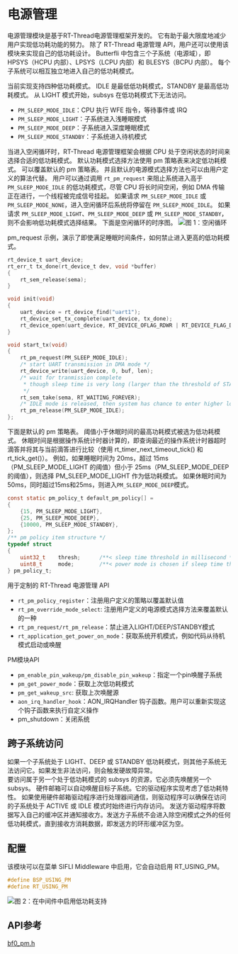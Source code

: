 # 电源管理

电源管理模块是基于RT-Thread电源管理框架开发的。 它有助于最大限度地减少用户实现低功耗功能的努力。 
除了 RT-Thread 电源管理 API，用户还可以使用该模块来实现自己的低功耗设计。 
Butterfli 中包含三个子系统（电源域），即 HPSYS（HCPU 内部）、LPSYS（LCPU 内部）和 BLESYS（BCPU 内部）。 每个子系统可以相互独立地进入自己的低功耗模式。

当前实现支持四种低功耗模式。 IDLE 是最低低功耗模式，STANDBY 是最高低功耗模式。 从 LIGHT 模式开始，subsys 在低功耗模式下无法访问。
- `PM_SLEEP_MODE_IDLE`：CPU 执行 WFE 指令，等待事件或 IRQ
- `PM_SLEEP_MODE_LIGHT`：子系统进入浅睡眠模式
- `PM_SLEEP_MODE_DEEP`：子系统进入深度睡眠模式
- `PM_SLEEP_MODE_STANDBY`：子系统进入待机模式

当进入空闲循环时，RT-Thread 电源管理框架会根据 CPU 处于空闲状态的时间来选择合适的低功耗模式。 
默认功耗模式选择方法使用 pm 策略表来决定低功耗模式。 可以覆盖默认的 pm 策略表。 并且默认的电源模式选择方法也可以由用户定义的算法代替。 
用户可以通过调用 `rt_pm_request` 来阻止系统进入高于 `PM_SLEEP_MODE_IDLE` 的低功耗模式，尽管 CPU 将长时间空闲，例如 DMA 传输正在进行，一个线程被完成信号挂起。 
如果请求 `PM_SLEEP_MODE_IDLE` 或 `PM_SLEEP_MODE_NONE`，进入空闲循环后系统将停留在 `PM_SLEEP_MODE_IDLE`。 如果请求 `PM_SLEEP_MODE_LIGHT`、`PM_SLEEP_MODE_DEEP` 或 `PM_SLEEP_MODE_STANDBY`，则不会影响低功耗模式选择结果。 
下面是空闲循环的时序图。
![图 1：空闲循环](../../assets/idle_loop.png)

pm_request 示例，演示了即使满足睡眠时间条件，如何禁止进入更高的低功耗模式。
```c
rt_device_t uart_device;
rt_err_t tx_done(rt_device_t dev, void *buffer)
{
    rt_sem_release(sema);
}

void init(void)
{
    uart_device = rt_device_find("uart1");
    rt_device_set_tx_complete(uart_device, tx_done);
    rt_device_open(uart_device, RT_DEVICE_OFLAG_RDWR | RT_DEVICE_FLAG_DMA_TX | RT_DEVICE_FLAG_DMA_RX);
}

void start_tx(void)
{
    rt_pm_request(PM_SLEEP_MODE_IDLE);
    /* start UART transmission in DMA mode */
    rt_device_write(uart_device, 0, buf, len);
    /* wait for tranmission complete 
     * though sleep time is very long (larger than the threshold of STANDBY mode), system will stay in IDLE mode 
     */
    rt_sem_take(sema, RT_WAITING_FOREVER);
    /* IDLE mode is released, then system has chance to enter higher low power mode */
    rt_pm_release(PM_SLEP_MODE_IDLE);
};
```

下面是默认的 pm 策略表。 阈值小于休眠时间的最高功耗模式被选为低功耗模式。 
休眠时间是根据操作系统计时器计算的，即查询最近的操作系统计时器超时滴答并将其与当前滴答进行比较（使用 rt_timer_next_timeout_tick() 和 rt_tick_get()）。 
例如，如果睡眠时间为 20ms，超过 15ms（PM_SLEEP_MODE_LIGHT 的阈值）但小于 25ms（PM_SLEEP_MODE_DEEP 的阈值），则选择 PM_SLEEP_MODE_LIGHT 作为低功耗模式。 
如果休眠时间为50ms，同时超过15ms和25ms，则进入`PM_SLEEP_MODE_DEEP`模式。
```c
const static pm_policy_t default_pm_policy[] =
{
    {15, PM_SLEEP_MODE_LIGHT},
    {25, PM_SLEEP_MODE_DEEP},    
    {10000, PM_SLEEP_MODE_STANDBY},
};
/** pm policy item structure */
typedef struct
{
    uint32_t    thresh;      /**< sleep time threshold in millisecond */
    uint8_t     mode;        /**< power mode is chosen if sleep time threshold is satisfied */
} pm_policy_t;
```


用于定制的 RT-Thread 电源管理 API
- `rt_pm_policy_register`：注册用户定义的策略以覆盖默认值
- `rt_pm_override_mode_select`: 注册用户定义的电源模式选择方法来覆盖默认的一种
- `rt_pm_request/rt_pm_release`：禁止进入LIGHT/DEEP/STANDBY模式
- `rt_application_get_power_on_mode`：获取系统开机模式，例如代码从待机模式启动或唤醒

PM模块API
- `pm_enable_pin_wakeup/pm_disable_pin_wakeup`：指定一个pin唤醒子系统
- `pm_get_power_mode`：获取上次低功耗模式
- `pm_get_wakeup_src`: 获取上次唤醒源
- `aon_irq_handler_hook`：AON_IRQHandler 钩子函数。用户可以重新实现这个钩子函数来执行自定义操作
- pm_shutdown：关闭系统

## 跨子系统访问
如果一个子系统处于 LIGHT、DEEP 或 STANDBY 低功耗模式，则其他子系统无法访问它。如果发生非法访问，则会触发硬故障异常。 <br>
要访问属于另一个处于低功耗模式的 subsys 的资源，它必须先唤醒另一个 subsys。
硬件邮箱可以自动唤醒目标子系统。它的驱动程序实现考虑了低功耗特性。
如果使用硬件邮箱驱动程序进行处理器间通信，则驱动程序可以确保在访问的子系统处于 ACTIVE 或 IDLE 模式时始终进行内存访问。
发送方驱动程序将数据写入自己的缓冲区并通知接收方。发送方子系统不会进入除空闲模式之外的任何低功耗模式，直到接收方消耗数据，即发送方的环形缓冲区为空。

## 配置
该模块可以在菜单 SIFLI Middleware 中启用，它会自动启用 RT_USING_PM。
```c
#define BSP_USING_PM
#define RT_USING_PM
```

![图 2：在中间件中启用低功耗支持](../../assets/pm_menu2.png)



## API参考
[bf0_pm.h](middleware-bf0_pm)
